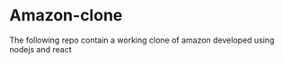 # Amazon-clone
The following repo contain a working clone of amazon developed using nodejs and react
